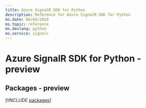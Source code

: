 ```yaml
---
title: Azure SignalR SDK for Python
description: Reference for Azure SignalR SDK for Python
ms.date: 04/04/2024
ms.topic: reference
ms.devlang: python
ms.service: signalr
---
```

# Azure SignalR SDK for Python - preview
## Packages - preview
[!INCLUDE [packages](signalr-index.md)]